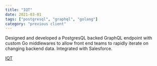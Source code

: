 ```yaml
---
title: "IQT"
date: 2021-03-01
tags: ["postgresql", "graphql", "golang"]
category: "previous client"
---
```


Designed and developed a PostgresQL backed GraphQL endpoint with custom Go middlewares to allow front end teams to rapidly iterate on changing backend data. Integrated with Salesforce.

[IQT](https://iqt.org)